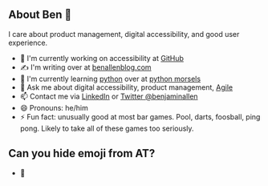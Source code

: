 ## About Ben 👋

<!--
**benjiallen/benjiallen** is a ✨ _special_ ✨ repository because its `README.md` (this file) appears on your GitHub profile.

Here are some ideas to get you started:

- <span aria-hidden="true">🔭</span> I’m currently working on ...
- 🌱 I’m currently learning ...
- 👯 I’m looking to collaborate on ...
- 🤔 I’m looking for help with ...
- 💬 Ask me about ...
- 📫 How to reach me: ...
- 😄 Pronouns: ...
- ⚡ Fun fact: ...
-->
I care about product management, digital accessibility, and good user experience.

- 🔭 I'm currently working on accessibility at [GitHub](https://www.github.com/)
- ✍️ I'm writing over at [benallenblog.com](https://benallenblog.com/)
- 🌱 I'm currently learning [python](https://www.python.org/) over at [python morsels](https://www.pythonmorsels.com/)
- 💬 Ask me about digital accessibility, product management, [Agile](https://agilemanifesto.org/)
- 📫 Contact me via [LinkedIn](https://www.linkedin.com/in/benallen81/) or [Twitter @benjaminallen](https://twitter.com/benjaminallen)
- 😄 Pronouns: he/him
- ⚡ Fun fact: unusually good at most bar games. Pool, darts, foosball, ping pong. Likely to take all of these games too seriously.

## Can you hide emoji from AT?

<ul>
  <li><span aria-hidden="true">🔭</span></li>
</ul>

